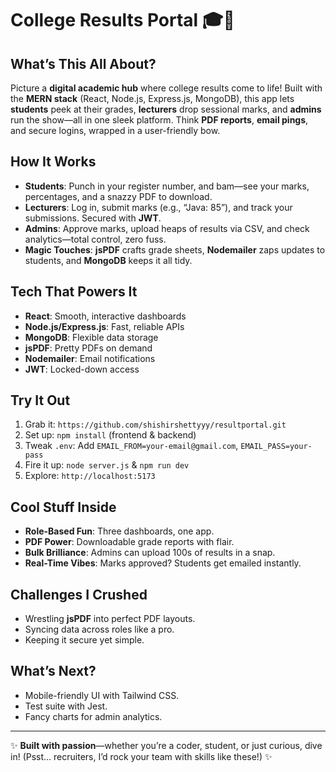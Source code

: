 # College Results Portal 🎓🚀

## What’s This All About?
Picture a **digital academic hub** where college results come to life! Built with the **MERN stack** (React, Node.js, Express.js, MongoDB), this app lets **students** peek at their grades, **lecturers** drop sessional marks, and **admins** run the show—all in one sleek platform. Think **PDF reports**, **email pings**, and secure logins, wrapped in a user-friendly bow.



## How It Works
- **Students**: Punch in your register number, and bam—see your marks, percentages, and a snazzy PDF to download.
- **Lecturers**: Log in, submit marks (e.g., “Java: 85”), and track your submissions. Secured with **JWT**.
- **Admins**: Approve marks, upload heaps of results via CSV, and check analytics—total control, zero fuss.
- **Magic Touches**: **jsPDF** crafts grade sheets, **Nodemailer** zaps updates to students, and **MongoDB** keeps it all tidy.

## Tech That Powers It
- **React**: Smooth, interactive dashboards
- **Node.js/Express.js**: Fast, reliable APIs
- **MongoDB**: Flexible data storage
- **jsPDF**: Pretty PDFs on demand
- **Nodemailer**: Email notifications
- **JWT**: Locked-down access

## Try It Out
1. Grab it: `https://github.com/shishirshettyyy/resultportal.git`
2. Set up: `npm install` (frontend & backend)
3. Tweak `.env`: Add `EMAIL_FROM=your-email@gmail.com`, `EMAIL_PASS=your-pass` 
4. Fire it up: `node server.js` & `npm run dev`
5. Explore: `http://localhost:5173`

## Cool Stuff Inside
- **Role-Based Fun**: Three dashboards, one app.
- **PDF Power**: Downloadable grade reports with flair.
- **Bulk Brilliance**: Admins can upload 100s of results in a snap.
- **Real-Time Vibes**: Marks approved? Students get emailed instantly.

## Challenges I Crushed
- Wrestling **jsPDF** into perfect PDF layouts.
- Syncing data across roles like a pro.
- Keeping it secure yet simple.

## What’s Next?
- Mobile-friendly UI with Tailwind CSS.
- Test suite with Jest.
- Fancy charts for admin analytics.

---

✨ **Built with passion**—whether you’re a coder, student, or just curious, dive in! (Psst… recruiters, I’d rock your team with skills like these!) ✨
